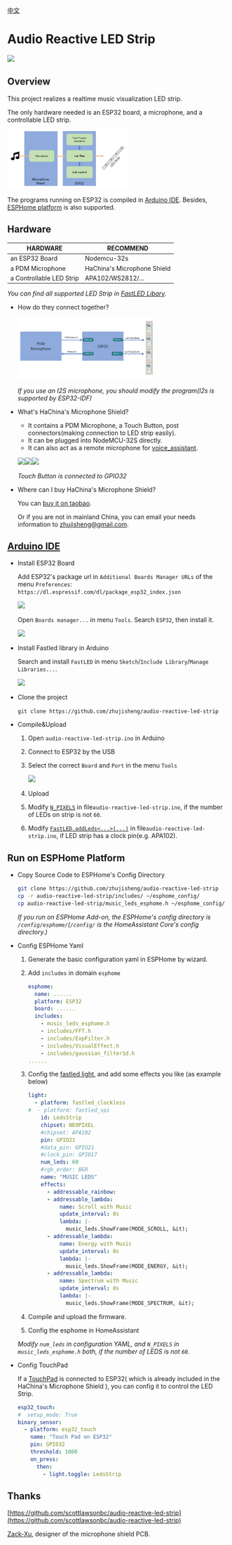 [中文](README-Chinese.md)

# Audio Reactive LED Strip

<img src="images/music_led_strip.gif" width="55%">

## Overview

This project realizes a realtime music visualization LED strip.

The only hardware needed is an ESP32 board, a microphone, and a controllable LED strip.

<img src="images/function.png" width="55%">

The programs running on ESP32 is compiled in [Arduino IDE](https://www.arduino.cc/en/software). Besides, [ESPHome platform](https://esphome.io/) is also supported.

## Hardware

| HARDWARE | RECOMMEND |
| -- | -- |
| an ESP32 Board | Nodemcu-32s |
| a PDM Microphone | HaChina's Microphone Shield |
| a Controllable LED Strip | APA102/WS2812/... |

*You can find all supported LED Strip in [FastLED Libary](https://github.com/FastLED/FastLED#supported-led-chipsets).*

- How do they connect together?

    <img src="images/links.png" width="65%">

    *If you use an I2S microphone, you should modify the program(I2s is supported by ESP32-IDF)*

- What's HaChina's Microphone Shield?

    + It contains a PDM Microphone, a Touch Button, post connectors(making connection to LED strip easily).
    + It can be plugged into NodeMCU-32S directly.
    + It can also act as a remote microphone for [voice_assistant](https://github.com/zhujisheng/hassio-addons/tree/master/voice_assistant).

    <img src="images/mic-module-1.jpg" width="20%"><img src="images/mic-module-2.jpg" width="20%"><img src="images/mic-nodemcu32s.jpg" width="39%">

    *Touch Button is connected to GPIO32*

- Where can I buy HaChina's Microphone Shield?

    You can [buy it on taobao](https://item.taobao.com/item.htm?spm=a2oq0.12575281.0.0.72b71debDp3XOI&ft=t&id=592861974901).

    Or if you are not in mainland China, you can email your needs information to <zhujisheng@gmail.com>.

## [Arduino IDE](https://www.arduino.cc/en/software)

- Install ESP32 Board

    Add ESP32's package url in `Additional Boards Manager URLs` of the menu `Preferences`: `https://dl.espressif.com/dl/package_esp32_index.json`

    <img src="images/arduino-esp32-1.png" width="50%">

    Open `Boards manager...` in menu `Tools`. Search `ESP32`, then install it.

    <img src="images/arduino-esp32-2.png" width="50%">

- Install Fastled library in Arduino

    Search and install `FastLED` in menu `Sketch`/`Include Library`/`Manage Libraries...`.

    <img src="images/arduino-fastled.JPG" width="50%">

- Clone the project

    `git clone https://github.com/zhujisheng/audio-reactive-led-strip`

- Compile&Upload

    1. Open `audio-reactive-led-strip.ino` in Arduino
    2. Connect to ESP32 by the USB
    3. Select the correct `Board` and `Port` in the menu `Tools`
    
        <img src="images/arduino-esp32-3.png" width="45%">
    
    4. Upload
    5. Modify [`N_PIXELS`](https://github.com/zhujisheng/audio-reactive-led-strip/blob/master/audio-reactive-led-strip.ino#L56) in file`audio-reactive-led-strip.ino`, if the number of LEDs on strip is not `60`.
    6. Modify [`FastLED.addLeds<...>(...)`](https://github.com/zhujisheng/audio-reactive-led-strip/blob/master/audio-reactive-led-strip.ino#L105) in file`audio-reactive-led-strip.ino`, if LED strip has a clock pin(e.g. APA102).

## Run on ESPHome Platform

- Copy Source Code to ESPHome's Config Directory

    ```sh
    git clone https://github.com/zhujisheng/audio-reactive-led-strip
    cp -r audio-reactive-led-strip/includes/ ~/esphome_config/
    cp audio-reactive-led-strip/music_leds_esphome.h ~/esphome_config/
    ```

    *If you run on ESPHome Add-on, the ESPHome's config directory is `/config/esphome/`(`/config/` is the HomeAssistant Core's config directory.)*


- Config ESPHome Yaml

    1. Generate the basic configuration yaml in ESPHome by wizard.

    2. Add `includes` in domain `esphome`

        ```yaml
        esphome:
          name: ......
          platform: ESP32
          board: ......
          includes:
            - music_leds_esphome.h
            - includes/FFT.h
            - includes/ExpFilter.h
            - includes/VisualEffect.h
            - includes/gaussian_filter1d.h
        ......
        ```

    3. Config the [fastled light](https://esphome.io/components/light/fastled.html), and add some effects you like (as example below)

        ```yaml
        light:
          - platform: fastled_clockless
        #  - platform: fastled_spi
            id: LedsStrip
            chipset: NEOPIXEL
            #chipset: APA102
            pin: GPIO21
            #data_pin: GPIO21
            #clock_pin: GPIO17
            num_leds: 60
            #rgb_order: BGR
            name: "MUSIC LEDS"
            effects:
              - addressable_rainbow:
              - addressable_lambda:
                  name: Scroll with Music
                  update_interval: 0s
                  lambda: |-
                    music_leds.ShowFrame(MODE_SCROLL, &it);
              - addressable_lambda:
                  name: Energy with Music
                  update_interval: 0s
                  lambda: |-
                    music_leds.ShowFrame(MODE_ENERGY, &it);
              - addressable_lambda:
                  name: Spectrum with Music
                  update_interval: 0s
                  lambda: |-
                    music_leds.ShowFrame(MODE_SPECTRUM, &it);
        ```
    4. Compile and upload the firmware.
    5. Config the esphome in HomeAssistant

    *Modify `num_leds` in configuration YAML, and `N_PIXELS` in `music_leds_esphome.h` both, if the number of LEDS is not `60`.*


- Config TouchPad

    If a [TouchPad](https://esphome.io/components/binary_sensor/esp32_touch.html) is connected to ESP32( which is already included in the HaChina's Microphone Shield ), you can config it to control the LED Strip.

    ```yaml
    esp32_touch:
    #  setup_mode: True
    binary_sensor:
      - platform: esp32_touch
        name: "Touch Pad on ESP32"
        pin: GPIO32
        threshold: 1000
        on_press:
          then:
            - light.toggle: LedsStrip
    ```

## Thanks

[https://github.com/scottlawsonbc/audio-reactive-led-strip](https://github.com/scottlawsonbc/audio-reactive-led-strip)

[Zack-Xu](https://github.com/Zack-Xu), designer of the microphone shield PCB.